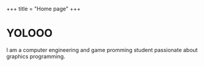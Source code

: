 +++
title = "Home page"
+++

# YOLOOO

I am a computer engineering and game promming student passionate about graphics programming.
